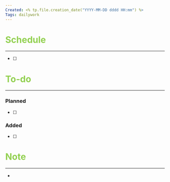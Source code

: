 ```yaml
---
Created: <% tp.file.creation_date("YYYY-MM-DD dddd HH:mm") %>
Tags: dailywork
---
```


# <font color="#92d050">Schedule</font>
---
- [ ] 


# <font color="#92d050">To-do</font>
---
### Planned
- [ ] 

### Added
- [ ] 

# <font color="#92d050">Note</font>
---
- 